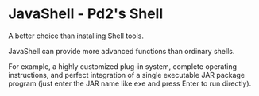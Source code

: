 # JavaShell - Pd2's Shell

A better choice than installing Shell tools.

JavaShell can provide more advanced functions than ordinary shells.

For example, a highly customized plug-in system, complete operating instructions, and perfect integration of a single executable JAR package program (just enter the JAR name like exe and press Enter to run directly).
